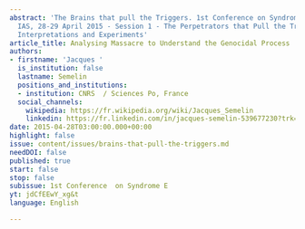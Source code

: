 ```yaml
---
abstract: 'The Brains that pull the Triggers. 1st Conference on Syndrome E, Paris
  IAS, 28-29 April 2015 - Session 1 - The Perpetrators that Pull the Triggers: Observations,
  Interpretations and Experiments'
article_title: Analysing Massacre to Understand the Genocidal Process
authors:
- firstname: 'Jacques '
  is_institution: false
  lastname: Semelin
  positions_and_institutions:
  - institution: CNRS  / Sciences Po, France
  social_channels:
    wikipedia: https://fr.wikipedia.org/wiki/Jacques_Semelin
    linkedin: https://fr.linkedin.com/in/jacques-semelin-539677230?trk=public_profile_browsemap
date: 2015-04-28T03:00:00.000+00:00
highlight: false
issue: content/issues/brains-that-pull-the-triggers.md
needDOI: false
published: true
start: false
stop: false
subissue: 1st Conference  on Syndrome E
yt: jdCfEEwY_xg&t
language: English

---
```

<Youtube yt="jdCfEEwY_xg&t" caption="Analysing Massacre to Understand the Genocidal Process" start="false" stop="false"></Youtube>